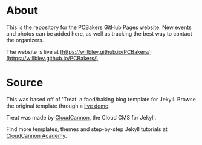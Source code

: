 # About
This is the repository for the PCBakers GitHub Pages website. New events and photos can be added here, as well as tracking the best way to contact the organizers. 

The website is live at [https://willblev.github.io/PCBakers/](https://willblev.github.io/PCBakers/)




# Source

This was based off of 'Treat' a food/baking blog template for Jekyll. Browse the original template through a [live demo](https://spring-bat.cloudvent.net/).

Treat was made by [CloudCannon](http://cloudcannon.com/), the Cloud CMS for Jekyll.

Find more templates, themes and step-by-step Jekyll tutorials at [CloudCannon Academy](https://learn.cloudcannon.com/).

